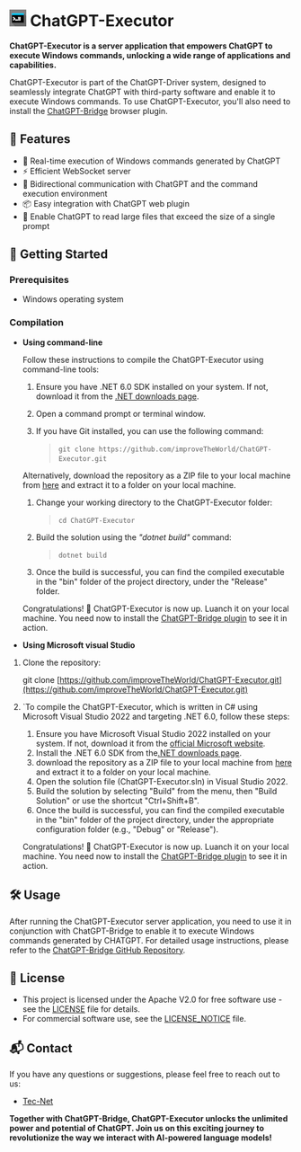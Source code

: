 # ![ChatGPT-Executor Logo](./Images/logo.jpg) **ChatGPT-Executor**

**ChatGPT-Executor is a server application that empowers ChatGPT to execute Windows commands, unlocking a wide range of applications and capabilities.**

ChatGPT-Executor is part of the ChatGPT-Driver system, designed to seamlessly integrate ChatGPT with third-party software and enable it to execute Windows commands. To use ChatGPT-Executor, you'll also need to install the [ChatGPT-Bridge](https://github.com/improveTheWorld/ChatGPT-Bridge) browser plugin.

## 🌟 Features

* 💬 Real-time execution of Windows commands generated by ChatGPT
* ⚡ Efficient WebSocket server
* 🔄 Bidirectional communication with ChatGPT and the command execution environment
* 📦 Easy integration with ChatGPT web plugin
* 📄 Enable ChatGPT to read large files that exceed the size of a single prompt

## 🚀 Getting Started

### Prerequisites

* Windows operating system

### Compilation

* **Using command-line**

  Follow these instructions to compile the ChatGPT-Executor using command-line tools:

  1. Ensure you have .NET 6.0 SDK installed on your system. If not, download it from the [.NET downloads page](https://dotnet.microsoft.com/download/dotnet/6.0).
  2. Open a command prompt or terminal window.
  3. If you have Git installed, you can use the following command:
   

     >`git clone https://github.com/improveTheWorld/ChatGPT-Executor.git`

  Alternatively, download the repository as a ZIP file to your local machine from [here](https://github.com/improveTheWorld/ChatGPT-Executor/archive/refs/heads/master.zip) and extract it to a folder on your local machine.

  1. Change your working directory to the ChatGPT-Executor folder:

      >`cd ChatGPT-Executor`

  5. Build the solution using the *"dotnet build"* command:

      >`dotnet build`

  6. Once the build is successful, you can find the compiled executable in the "bin" folder of the project directory, under the "Release" folder.

  Congratulations! 🎉 ChatGPT-Executor is now up. Luanch it on your local machine. You need now to install the [ChatGPT-Bridge plugin](https://github.com/improveTheWorld/ChatGPT-Bridge) to see it in action.
* **Using Microsoft visual Studio**

1. Clone the repository:

   git clone [https://github.com/improveTheWorld/ChatGPT-Executor.git](https://github.com/improveTheWorld/ChatGPT-Executor.git)
2. `To compile the ChatGPT-Executor, which is written in C# using Microsoft Visual Studio 2022 and targeting .NET 6.0, follow these steps:

   1. Ensure you have Microsoft Visual Studio 2022 installed on your system. If not, download it from the [official Microsoft website](https://visualstudio.microsoft.com/vs/).
   2. Install the .NET 6.0 SDK from the[.NET downloads page](https://dotnet.microsoft.com/download/dotnet/6.0).
   3. download the repository as a ZIP file to your local machine from [here](https://github.com/improveTheWorld/ChatGPT-Executor/archive/refs/heads/master.zip) and extract it to a folder on your local machine.
   4. Open the solution file (ChatGPT-Executor.sln) in Visual Studio 2022.
   5. Build the solution by selecting "Build" from the menu, then "Build Solution" or use the shortcut "Ctrl+Shift+B".
   6. Once the build is successful, you can find the compiled executable in the "bin" folder of the project directory, under the appropriate configuration folder (e.g., "Debug" or "Release").

   Congratulations! 🎉 ChatGPT-Executor is now up. Luanch it on your local machine. You need now to install the [ChatGPT-Bridge plugin](https://github.com/improveTheWorld/ChatGPT-Bridge) to see it in action.

## 🛠️ Usage

After running the ChatGPT-Executor server application, you need to use it in conjunction with ChatGPT-Bridge to enable it to execute Windows commands generated by CHATGPT. For detailed usage instructions, please refer to the [ChatGPT-Bridge GitHub Repository](https://github.com/improveTheWorld/ChatGPT-Bridge).

<!-- 📚 Documentation
----------------

For more detailed information on how to use ChatGPT-Executor, please refer to the [Wiki](https://github.com/improveTheWorld/ChatGPT-Executor/wiki).
📧 Contributing
---------------

We welcome contributions! If you'd like to contribute, please follow the steps outlined in our [Contributing Guidelines](./CONTRIBUTING.md). -->

## 🔐 License

* This project is licensed under the Apache V2.0 for free software use - see the [LICENSE](./LICENSE-APACHE.txt) file for details.
* For commercial software use, see the [LICENSE\_NOTICE](./LICENSE_NOTICE.md) file.

## 📬 Contact

If you have any questions or suggestions, please feel free to reach out to us:

* [Tec-Net](mailto:tecnet.paris@gmail.com)

<!-- * Project Link -->

**Together with ChatGPT-Bridge, ChatGPT-Executor unlocks the unlimited power and potential of ChatGPT. Join us on this exciting journey to revolutionize the way we interact with AI-powered language models!**
